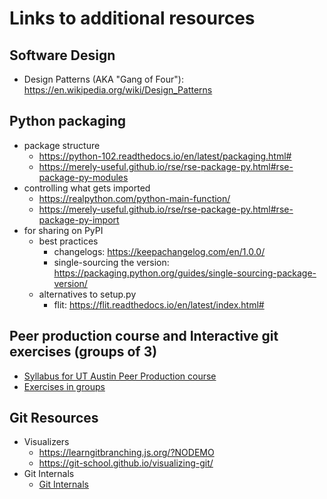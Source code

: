 # Links to additional resources

## Software Design
+ Design Patterns (AKA "Gang of Four"): <https://en.wikipedia.org/wiki/Design_Patterns>

## Python packaging
+ package structure
  - <https://python-102.readthedocs.io/en/latest/packaging.html#>
  - <https://merely-useful.github.io/rse/rse-package-py.html#rse-package-py-modules>
+ controlling what gets imported
  - <https://realpython.com/python-main-function/>
  - <https://merely-useful.github.io/rse/rse-package-py.html#rse-package-py-import>
+ for sharing on PyPI
  - best practices
    + changelogs: <https://keepachangelog.com/en/1.0.0/>
    + single-sourcing the version: <https://packaging.python.org/guides/single-sourcing-package-version/>
  - alternatives to setup.py
    + flit: <https://flit.readthedocs.io/en/latest/index.html#>

## Peer production course and Interactive git exercises (groups of 3)

- [Syllabus for UT Austin Peer Production course](https://jameshowison.github.io/peer_production_course/pp_syllabus.html)
- [Exercises in groups](https://jameshowison.github.io/peer_production_course/docs/additional_git_exercises.html)

## Git Resources
+ Visualizers
  - <https://learngitbranching.js.org/?NODEMO>
  - <https://git-school.github.io/visualizing-git/>
+ Git Internals
  - [Git Internals](https://docs.google.com/presentation/d/1LiDUXn3X_Tus-tI3WFbblgGwMzryJENm7BXKDXo5bqI/edit#slide=id.p)
